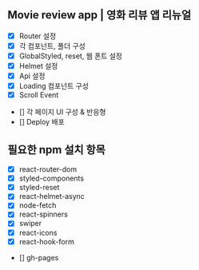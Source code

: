 ## Movie review app | 영화 리뷰 앱 리뉴얼

- [x] Router 설정
- [x] 각 컴포넌트, 폴더 구성
- [x] GlobalStyled, reset, 웹 폰트 설정
- [x] Helmet 설정
- [x] Api 설정
- [x] Loading 컴포넌트 구성
- [x] Scroll Event
- [] 각 페이지 UI 구성 & 반응형
- [] Deploy 배포

## 필요한 npm 설치 항목

- [x] react-router-dom
- [x] styled-components
- [x] styled-reset
- [x] react-helmet-async
- [x] node-fetch
- [x] react-spinners
- [x] swiper
- [x] react-icons
- [x] react-hook-form
- [] gh-pages
